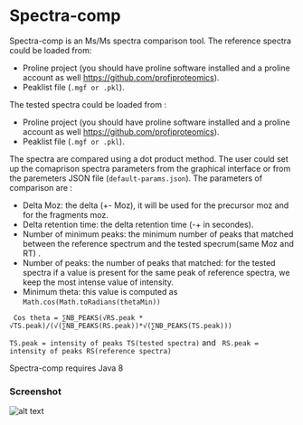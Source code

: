 # Spectra-comp
Spectra-comp is an Ms/Ms spectra comparison tool. The reference spectra could be loaded from:
* Proline project (you should have proline software installed and a proline account as well https://github.com/profiproteomics). 
* Peaklist file (<code>.mgf or .pkl</code>).

The tested spectra could be loaded from :

* Proline project (you should have proline software installed and a proline account as well https://github.com/profiproteomics).
* Peaklist file (<code>.mgf or .pkl</code>).

The spectra are compared using a dot product method. The user could set up the comaprison spectra parameters from the graphical interface or from the paremeters JSON file (<code>default-params.json</code>).
The parameters of comparison are :
* Delta Moz: the delta (+- Moz), it will be used for the precursor moz and for the fragments moz.
* Delta retention time: the delta retention time (-+ in secondes).  
* Number of minimum peaks: the minimum number of peaks that matched between the reference spectrum and the tested specrum(same Moz and RT) .  
* Number of peaks: the number of peaks that matched: for the tested spectra if a value is present for the same peak of reference spectra, we keep the most intense value of intensity.   
* Minimum theta: this value is computed as <code>Math.cos(Math.toRadians(thetaMin))</code>  

 <code> Cos theta = ∑NB_PEAKS(√RS.peak * √TS.peak)/(√(∑NB_PEAKS(RS.peak))*√(∑NB_PEAKS(TS.peak)))</code> 
 
 <code>TS.peak = intensity of peaks TS(tested spectra)</code>  and <code> RS.peak = intensity of peaks RS(reference spectra)</code>
 
 Spectra-comp requires Java 8
 <h3>Screenshot</h3>

![alt text](https://github.com/LSMBO/spectra-comp/blob/master/src/main/resources/images/screen-shot.png)
